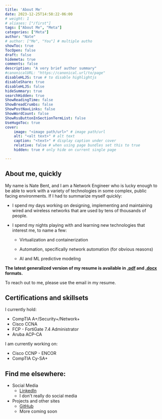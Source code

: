 ```yaml
---
title: 'About Me'
date: 2023-12-25T14:58:22-06:00
# weight: 1
# aliases: ["/first"]
tags: ["About Me", "Meta"]
categories: ["Meta"]
author: "Nate"
# author: ["Me", "You"] # multiple autho
showToc: true
TocOpen: false
draft: false
hidemeta: true
comments: false
description: "A very brief author summary"
#canonicalURL: "https://canonical.url/to/page"
disableHLJS: true # to disable highlightjs
disableShare: true
disableHLJS: false
hideSummary: true
searchHidden: true
ShowReadingTime: false
ShowBreadCrumbs: false
ShowPostNavLinks: false
ShowWordCount: false
ShowRssButtonInSectionTermList: false
UseHugoToc: true
cover:
    image: "<image path/url>" # image path/url
    alt: "<alt text>" # alt text
    caption: "<text>" # display caption under cover
    relative: false # when using page bundles set this to true
    hidden: true # only hide on current single page

---
```


## About me, quickly
My name is Nate Bent, and I am a Network Engineer who is lucky enough to be able to work with a variety of technologies in some complex, public facing environments.  If I had to summarize myself quickly:

- I spend my days working on designing, implementing and maintaining wired and wireless networks that are used by tens of thousands of people. 

- I spend my nights playing with and learning new technologies that interest me, to name a few:
  
  - Virtualization and containerization
  
  - Automation, specifically network automation (for obvious reasons)
  
  - AI and ML predictive modeling

**The latest generalized version of my resume is available in [.pdf](https://files.natebent.com/CVs/Resume.pdf) and [.docx](https://files.natebent.com/CVs/Resume.docx) formats.**  

To reach out to me, please use the email in my resume.

## Certifications and skillsets

I currently hold:

- CompTIA A+/Security+/Network+
- Cisco CCNA
- FCP - FortiGate 7.4 Administrator
- Aruba ACP-CA

I am currently working on:

- Cisco CCNP - ENCOR
- CompTIA Cy-SA+


## Find me elsewhere:

- Social Media
    - [LinkedIn](https://www.linkedin.com/in/nathan-bent-86373769/)
    - I don't really do social media
- Projects and other sites
    - [GitHub](https://github.com/nathanbent)
    - More coming soon
